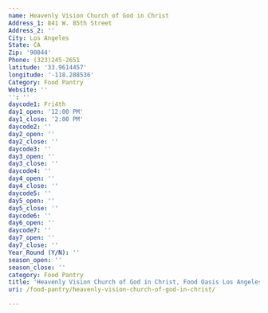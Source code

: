 ```yaml
---
name: Heavenly Vision Church of God in Christ
Address_1: 841 W. 85th Street
Address_2: ''
City: Los Angeles
State: CA
Zip: '90044'
Phone: (323)245-2651
latitude: '33.9614457'
longitude: '-118.288536'
Category: Food Pantry
Website: ''
'': ''
daycode1: Fri4th
day1_open: '12:00 PM'
day1_close: '2:00 PM'
daycode2: ''
day2_open: ''
day2_close: ''
daycode3: ''
day3_open: ''
day3_close: ''
daycode4: ''
day4_open: ''
day4_close: ''
daycode5: ''
day5_open: ''
day5_close: ''
daycode6: ''
day6_open: ''
daycode7: ''
day7_open: ''
day7_close: ''
Year_Round (Y/N): ''
season_open: ''
season_close: ''
category: Food Pantry
title: 'Heavenly Vision Church of God in Christ, Food Oasis Los Angeles'
uri: /food-pantry/heavenly-vision-church-of-god-in-christ/

---
```

